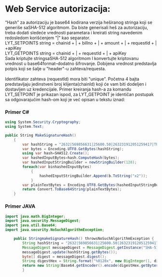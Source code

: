 # Web Service autorizacija:

“Hash” za autorizaciju je base64 kodirana verzija heširanog stringa koji se generiše saSHA-512 algoritmom. 
Da biste generisali heš za autorizaciju, treba dodati sledeće vrednosti parametara i kreirati string navedenim 
redosledom korišćenjem "|" kao separator.<br/>
LYT_SETPOINTS string = chainid + | + billno + | + amount + | + requestId + | +apiKey <br/>LYT_GETPOINTS string = chainid + | + requestId + | + apiKey
<br/>Sada kriptujte stringsaSHA-512 algoritmom I konvertujte kriptovanu vrednost u base64format–dodatno šifrovanje. 
Dobijena vrednost predstavlja potpis koji se šalje u "header"-u zahteva/requesta. <br/><br/>
Identifikator zahteva (requestId) mora biti "unique". Početna 4 bajta predstavljaju jedinstveni broj klijenta(chainId) 
koji će vam biti dodeljen i dostavljen uz kredencijale. Primer kreiranja hash-a za komandu LYT_SETPOINT je prikazan ispod, 
za LYT_GETPOINT je identičan postupak sa odgovarajućim hash-om koji je već opisan u tekstu iznad:

### Primer C#
```csharp
using System.Security.Cryptography;
using System.Text;

public String MakeSignatureHash()
    { 
        var hashString = "2632|569856631|25600.50|263231912051259417|TUY256XZ";
        var bytes = Encoding.UTF8.GetBytes(hashString);
        using var hash=SHA512.Create();
        var hashedInputBytes=hash.ComputeHash(bytes);
        var hashedInputStringBuilder = newStringBuilder(128);
        foreach(var binhashedInputBytes)
            {
                hashedInputStringBuilder.Append(b.ToString("x2"));
            }
        var plainTextBytes = Encoding.UTF8.GetBytes(hashedInputStringBuilder.ToString());
        return Convert.ToBase64String(plainTextBytes);
    }
```
### Primer JAVA
```java
import java.math.BigInteger;
import java.security.MessageDigest;
import java.util.Base64;
import java.security.NoSuchAlgorithmException;

    public StringmakeSignatureHash() throwsNoSuchAlgorithmException {
        String hashString = "2632|569856631|25600.50|263231912051259417|TUY256XZ";
        MessageDigest messageDigest = MessageDigest.getInstance("SHA-512");
        messageDigest.update(hashString.getBytes());
        byte[] digest = messageDigest.digest();
        String digestHex = String.format("%0128x", new BigInteger(1, digest));
        return new String(Base64.getEncoder().encode(digestHex.getBytes()));
        }

```
